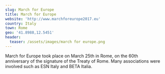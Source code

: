 ```yaml
---
slug: March for Europe
title: March for Europe
website: 'http://www.marchforeurope2017.eu'
country: Italy
town: Rome
geo: '41.8988,12.5451'
header:
  teaser: /assets/images/march for europe.png
---
```

March for Europe took place on March 25th in Rome, on the 60th anniversary  of the signature of the Treaty of Rome. Many associations were involved such as ESN Italy and BETA Italia.
